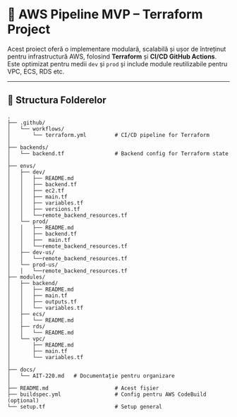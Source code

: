 # 🚀 AWS Pipeline MVP – Terraform Project

Acest proiect oferă o implementare modulară, scalabilă și ușor de întreținut pentru infrastructură AWS, folosind **Terraform** și **CI/CD GitHub Actions**. Este optimizat pentru medii `dev` și `prod` și include module reutilizabile pentru VPC, ECS, RDS etc.

---

## 📁 Structura Folderelor

```plaintext
.
├── .github/
│   └── workflows/
│       └── terraform.yml         # CI/CD pipeline for Terraform
│
├── backends/
│   └── backend.tf                # Backend config for Terraform state
│
├── envs/
│   ├── dev/
│   │   ├── README.md
│   │   ├── backend.tf
│   │   ├── ec2.tf
│   │   ├── main.tf
│   │   ├── variables.tf
│   │   ├── versions.tf
│   │   └──remote_backend_resources.tf
│   └── prod/
│   │   ├── README.md
│   │   ├── backend.tf
│   │   ├──  main.tf
│   │   └──remote_backend_resources.tf
│   ├── dev-us/
│   │   └──remote_backend_resources.tf
│   └── prod-us/
│   │   └──remote_backend_resources.tf
├── modules/
│   ├── backend/
│   │   ├── README.md
│   │   ├── main.tf
│   │   ├── outputs.tf
│   │   └── variables.tf
│   ├── ecs/
│   │   └── README.md
│   ├── rds/
│   │   └── README.md
│   └── vpc/
│       ├── README.md
│       ├── main.tf
│       └── variables.tf
│
├── docs/
│   └── AIT-220.md   # Documentație pentru organizare
│
├── README.md                     # Acest fișier
├── buildspec.yml                 # Config pentru AWS CodeBuild (opțional)
└── setup.tf                      # Setup general

